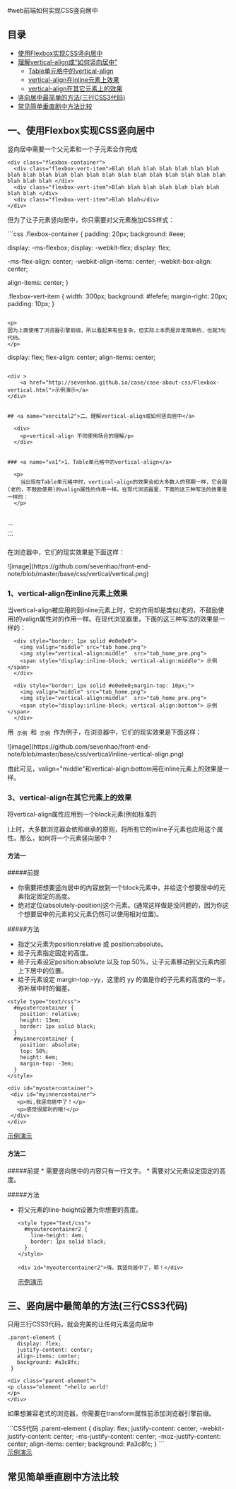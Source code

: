 #web前端如何实现CSS竖向居中

## 目录
* [使用Flexbox实现CSS竖向居中](#vercital1)
* [理解vertical-align或“如何竖向居中”](#vercital2)
  * [Table单元格中的vertical-align](#va1)
  * [vertical-align在inline元素上效果](#va2)
  * [vertical-align在其它元素上的效果](#va3)
* [竖向居中最简单的方法(三行CSS3代码)](#vercital3)
* [常见简单垂直剧中方法比较](#vercital4)


## <a name="vercital1">一、使用Flexbox实现CSS竖向居中</a>
  
<div>
  <p>竖向居中需要一个父元素和一个子元素合作完成</p>
</div>

```
<div class="flexbox-container">
  <div class="flexbox-vert-item">Blah blah blah blah blah blah blah blah blah blah blah blah blah blah blah blah blah blah blah blah blah blah blah blah </div>
  <div class="flexbox-vert-item">Blah blah blah blah blah blah blah blah blah </div>
  <div class="flexbox-vert-item">Blah blah</div>
</div>
```

 <p>但为了让子元素竖向居中，你只需要对父元素施加CSS样式：</p>
```css
.flexbox-container {
  padding: 20px;
  background: #eee;

  display: -ms-flexbox;
  display: -webkit-flex;
  display: flex;

  -ms-flex-align: center;
  -webkit-align-items: center;
  -webkit-box-align: center;

  align-items: center;
}

.flexbox-vert-item {
  width: 300px;
  background: #fefefe;
  margin-right: 20px;
  padding: 10px;
}
```

<p>
因为上面使用了浏览器引擎前缀，所以看起来有些复杂，但实际上本质是非常简单的，也就3句代码。
</p>
```
display: flex;
flex-align: center;
align-items: center;
```

<div >
    <a href="http://sevenhao.github.io/case/case-about-css/Flexbox-vertical.html">示例演示</a>
</div>


## <a name="vercital2">二、理解vertical-align或如何竖向居中</a> 

  <div>
    <p>vertical-align 不同使用场合的理解/p>
  </div>
 
  
### <a name="va1">1、Table单元格中的vertical-align</a>

  <p>
    当出现在Table单元格中时，vertical-align的效果会如大多数人的预期一样，它会跟(老的，不鼓励使用)的valign属性的作用一样。在现代浏览器里，下面的这三种写法的效果是一样的：
  </p>
  
  ```
  <td valign="middle"> <!-- 这是一种会逐渐被淘汰的用法 --> </td>
  <td style="vertical-align:middle"> ... </td>
  <div style="display:table-cell; vertical-align:middle"> ... </div>
  ```
  <p>在浏览器中，它们的现实效果是下面这样：</p>
  ![image](https://github.com/sevenhao/front-end-note/blob/master/base/css/vertical/vertical.png)
  
  
### <a name="va2">1、vertical-align在inline元素上效果</a>

  <p>当vertical-align被应用的到inline元素上时，它的作用却是类似(老的，不鼓励使用)的valign属性对<img>的作用一样。在现代浏览器里，下面的这三种写法的效果是一样的：</p>
  
  ```
    <div style="border: 1px solid #e0e0e0">
      <img valign="middle" src="tab_home.png">
      <img style="vertical-align:middle"  src="tab_home_pre.png">
      <span style="display:inline-block; vertical-align:middle"> 示例 </span>
    </div>
  ```
  
  ```
    <div style="border: 1px solid #e0e0e0;margin-top: 10px;">
      <img valign="middle" src="tab_home.png">
      <img style="vertical-align:middle"  src="tab_home_pre.png">
      <span style="display:inline-block; vertical-align:bottom"> 示例 </span>
    </div>
  ```
  <p>用<code><span style="display:inline-block; vertical-align:middle"> 示例 </span></code>和<code><span style="display:inline-block; vertical-align:bottom"> 示例 </span></code>作为例子，在浏览器中，它们的现实效果是下面这样：</p>
  ![image](https://github.com/sevenhao/front-end-note/blob/master/base/css/vertical/inline-vertical-align.png)
  
  <p>由此可见，valign="middle"和vertical-align:bottom用在inline元素上的效果是一样。</p>
  
  
  
 ### <a name="va3">3、vertical-align在其它元素上的效果</a>
 
  <p>
    将vertical-align属性应用到一个block元素(例如标准的<div>)上时，大多数浏览器会依照继承的原则，将所有它的inline子元素也应用这个属性。那么，如何将一个元素竖向居中？
  </p>
  
  <h4>方法一</h4>
  
#####前提
  * 你需要把想要竖向居中的内容放到一个block元素中，并给这个想要居中的元素指定固定的高度。
  * 绝对定位(absolutely-position)这个元素。(通常这样做是没问题的，因为你这个想要居中的元素的父元素仍然可以使用相对位置)。
  
  
#####方法
  * 指定父元素为position:relative 或 position:absolute。
  * 给子元素指定固定的高度。
  * 给子元素设定position:absolute 以及 top:50%，让子元素移动到父元素内部上下居中的位置。
  * 给子元素设定 margin-top:-yy，这里的 yy 的值是你的子元素的高度的一半，弥补居中时的偏差。

  ```CSS代码
  <style type="text/css">
    #myoutercontainer {
      position: relative;
      height: 13em;
      border: 1px solid black;
    }
    #myinnercontainer {
      position: absolute;
      top: 50%;
      height: 6em;
      margin-top: -3em;
    }
  </style>
  ```
  
  
   ```HTML代码
  <div id="myoutercontainer">
    <div id="myinnercontainer">
      <p>Hi,我竖向居中了！</p>
      <p>感觉很犀利的哦!</p>
    </div>
  </div>
  ```
  <div >
    <a href="http://sevenhao.github.io/case/case-about-css/block-vertical-eg1.html">示例演示</a>
  </div>
  
  
<h4>方法二</h4>
#####前提
* 需要竖向居中的内容只有一行文字。
* 需要对父元素设定固定的高度。


#####方法
* 将父元素的line-height设置为你想要的高度。


  ```CSS代码
  <style type="text/css">
    #myoutercontainer2 {
      line-height: 4em;
      border: 1px solid black;
    }
  </style>
  ```

  
   ```HTML代码
  <div id="myoutercontainer2">嗨，我竖向居中了，耶！</div>
  ```
  <div >
    <a href="http://sevenhao.github.io/case/case-about-css/block-vertical-eg2.html">示例演示</a>
  </div>

## <a name="vercital3">三、竖向居中最简单的方法(三行CSS3代码)</a>
<div>
  <p>只用三行CSS3代码，就会完美的让任何元素竖向居中</p>
</div>

 ```CSS代码
.parent-element {
    display: flex;
    justify-content: center;
    align-items: center;
    background: #a3c8fc;
  }
 ```
 
  ```HTML代码
<div class="parent-element">
  <p class="element ">hello world!
  </p>
</div>
 ```
 
 <p>如果想兼容老式的浏览器，你需要在transform属性前添加浏览器引擎前缀。</p>
```CSS代码
.parent-element {
    display: flex;
    justify-content: center;
    -webkit-justify-content: center;
    -ms-justify-content: center;
    -moz-justify-content: center;
    align-items: center;
    background: #a3c8fc;
  }
 ```
 
 <div >
    <a href="http://sevenhao.github.io/case/case-about-css/justify-content-vertical.html">示例演示</a>
</div>


## <a name="vercital4">常见简单垂直剧中方法比较</a>
